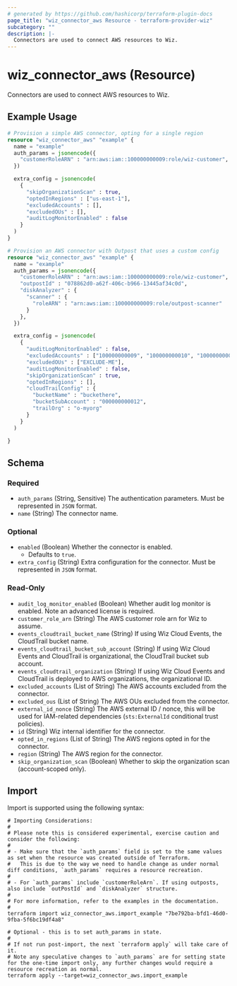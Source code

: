 ```yaml
---
# generated by https://github.com/hashicorp/terraform-plugin-docs
page_title: "wiz_connector_aws Resource - terraform-provider-wiz"
subcategory: ""
description: |-
  Connectors are used to connect AWS resources to Wiz.
---
```


# wiz_connector_aws (Resource)

Connectors are used to connect AWS resources to Wiz.

## Example Usage

```terraform
# Provision a simple AWS connector, opting for a single region
resource "wiz_connector_aws" "example" {
  name = "example"
  auth_params = jsonencode({
    "customerRoleARN" : "arn:aws:iam::100000000009:role/wiz-customer",
  })

  extra_config = jsonencode(
    {
      "skipOrganizationScan" : true,
      "optedInRegions" : ["us-east-1"],
      "excludedAccounts" : [],
      "excludedOUs" : [],
      "auditLogMonitorEnabled" : false
    }
  )
}

# Provision an AWS connector with Outpost that uses a custom config
resource "wiz_connector_aws" "example" {
  name = "example"
  auth_params = jsonencode({
    "customerRoleARN" : "arn:aws:iam::100000000009:role/wiz-customer",
    "outpostId" : "078862d0-a62f-406c-b966-13445af34c0d",
    "diskAnalyzer" : {
      "scanner" : {
        "roleARN" : "arn:aws:iam::100000000009:role/outpost-scanner"
      }
    },
  })

  extra_config = jsonencode(
    {
      "auditLogMonitorEnabled" : false,
      "excludedAccounts" : ["100000000009", "100000000010", "100000000013"],
      "excludedOUs" : ["EXCLUDE-ME"],
      "auditLogMonitorEnabled" : false,
      "skipOrganizationScan" : true,
      "optedInRegions" : [],
      "cloudTrailConfig" : {
        "bucketName" : "buckethere",
        "bucketSubAccount" : "000000000012",
        "trailOrg" : "o-myorg"
      }
    }
  )

}
```

<!-- schema generated by tfplugindocs -->
## Schema

### Required

- `auth_params` (String, Sensitive) The authentication parameters. Must be represented in `JSON` format.
- `name` (String) The connector name.

### Optional

- `enabled` (Boolean) Whether the connector is enabled.
    - Defaults to `true`.
- `extra_config` (String) Extra configuration for the connector. Must be represented in `JSON` format.

### Read-Only

- `audit_log_monitor_enabled` (Boolean) Whether audit log monitor is enabled. Note an advanced license is required.
- `customer_role_arn` (String) The AWS customer role arn for Wiz to assume.
- `events_cloudtrail_bucket_name` (String) If using Wiz Cloud Events, the CloudTrail bucket name.
- `events_cloudtrail_bucket_sub_account` (String) If using Wiz Cloud Events and CloudTrail is organizational, the CloudTrail bucket sub account.
- `events_cloudtrail_organization` (String) If using Wiz Cloud Events and CloudTrail is deployed to AWS organizations, the organizational ID.
- `excluded_accounts` (List of String) The AWS accounts excluded from the connector.
- `excluded_ous` (List of String) The AWS OUs excluded from the connector.
- `external_id_nonce` (String) The AWS external ID / nonce, this will be used for IAM-related dependencies (`sts:ExternalId` conditional trust policies).
- `id` (String) Wiz internal identifier for the connector.
- `opted_in_regions` (List of String) The AWS regions opted in for the connector.
- `region` (String) The AWS region for the connector.
- `skip_organization_scan` (Boolean) Whether to skip the organization scan (account-scoped only).

## Import

Import is supported using the following syntax:

```shell
# Importing Considerations:
#
# Please note this is considered experimental, exercise caution and consider the following:
#
# - Make sure that the `auth_params` field is set to the same values as set when the resource was created outside of Terraform.
#   This is due to the way we need to handle change as under normal diff conditions, `auth_params` requires a resource recreation.
#
# - For `auth_params` include `customerRoleArn`. If using outposts, also include `outPostId` and `diskAnalyzer` structure.
#
# For more information, refer to the examples in the documentation.
#
terraform import wiz_connector_aws.import_example "7be792ba-bfd1-46d0-9fba-5f6bc19df4a8"

# Optional - this is to set auth_params in state.
#
# If not run post-import, the next `terraform apply` will take care of it.
# Note any speculative changes to `auth_params` are for setting state for the one-time import only, any further changes would require a resource recreation as normal.
terraform apply --target=wiz_connector_aws.import_example
```
